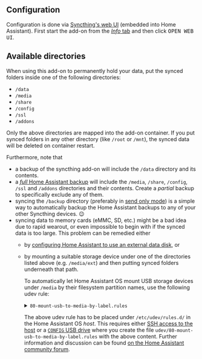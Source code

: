 ## Configuration

Configuration is done via [Syncthing's web UI](/hassio/ingress/243ffc37_syncthing) (embedded into Home Assistant). First start the add-on from the [*Info* tab](/hassio/addon/243ffc37_syncthing/info) and then click <kbd>OPEN WEB UI</kbd>.

## Available directories

When using this add-on to permanently hold your data, put the synced folders inside one of the following directories:

- `/data`
- `/media`
- `/share`
- `/config`
- `/ssl`
- `/addons`

Only the above directories are mapped into the add-on container. If you put synced folders in any other directory (like `/root` or `/mnt`), the synced data will be deleted on container restart.

Furthermore, note that

- a backup of the syncthing add-on will include the `/data` directory and its contents.
- a [*full* Home Assistant backup](https://www.home-assistant.io/common-tasks/os/#backups) will include the `/media`, `/share`, `/config`, `/ssl` and `/addons` directories and their contents. Create a *partial* backup to specifically exclude any of them.
- syncing the `/backup` directory (preferably in [send only mode](https://docs.syncthing.net/users/foldertypes.html#send-only-folder)) is a simple way to automatically backup the Home Assistant backups to any of your other Syncthing devices. 😉
- syncing data to memory cards (eMMC, SD, etc.) might be a bad idea due to rapid wearout, or even impossible to begin with if the synced data is too large. This problem can be remedied either
  - by [configuring Home Assistant to use an external data disk](https://www.home-assistant.io/common-tasks/os/#using-external-data-disk), or
  - by mounting a suitable storage device under one of the directories listed above (e.g. `/media/ext`) and then putting synced folders underneath that path.

    To automatically let Home Assistant OS mount USB storage devices under `/media` by their filesystem partition names, use the following udev rule:
    <!-- markdownlint-disable MD033 -->
    <details>
    <summary><code>80-mount-usb-to-media-by-label.rules</code></summary>
  
    ```sh
    #
    # udev rule
    #   Mount USB drive to the media directory using the partition name as mount point
    #
    # Description:
    #   Created for Home Assistant OS, this rule mounts any USB drives
    #   into the Hassio media directory (/mnt/data/supervisor/media).
    #   When a USB drive is connected to the board, the rule creates one directory
    #   per partition under the media directory. The newly created partition is named
    #   as the partition name. If the partition does not have a name, then the following
    #   name format is used: "usb-{block-name}" where the block name is sd[a-z][0-9].
    #
    # Note 1:
    #   The rule name is always prefixed with a number. In this case, the rule uses 80.
    #   This represents the order of the rule when multiple rules exists in udev.
    #   Low numbers run first, high numbers run last. However, low numbers do not have all
    #   the facilities than high numbers may have.
    #   For this rule to run properly, use numbers equal or greater than 80.
    #
    # Note 2:
    #   This rule will skip mounting the 'CONFIG' USB key.
    #   https://github.com/home-assistant/operating-system/blob/dev/Documentation/configuration.md
    #
    # Note 3:
    #   This rule will mount the OS partitions if the OS is sorted on a USB drive (i.e. USB booting).
    #   To prevent this issue from happening, update the rule to skip the booting USB drive.
    #   See the CAUTION message below.
    #
    # Source of inspiration:
    #   https://www.axllent.org/docs/auto-mounting-usb-storage/
    #
    # Useful links:
    #   https://wiki.archlinux.org/index.php/Udev
    #
    # udev commands:
    #   - Restart udev to reload new rules:
    #       udevadm control --reload-rules
    #   - List device attributes of sdb1:
    #       udevadm info --attribute-walk --name=/dev/sdb1
    #   - List environment variables of sdb1:
    #       udevadm info /dev/sdb1
    #   - Trigger add/remove event for sdb1:
    #       udevadm trigger --verbose --action=add --sysname-match=sdb1
    #       udevadm trigger --verbose --action=remove --sysname-match=sdb1
    #


    # Filter on block devices, exit otherwise
    # CAUTION: Change to 'sd[b-z][0-9]' if booting from a USB drive (e.g.: sda)
    KERNEL!="sd[a-z][0-9]", GOTO="abort_rule"

    # Skip none USB devices (e.g.: internal SATA drive)
    ENV{ID_PATH}!="*-usb-*", GOTO="abort_rule"

    # Import the partition info into the environment variables
    IMPORT{program}="/usr/sbin/blkid -o udev -p %N"

    # Exit if partition is not a filesystem
    ENV{ID_FS_USAGE}!="filesystem", GOTO="abort_rule"

    # Exit if this is the 'CONFIG' USB key
    ENV{ID_FS_LABEL}=="CONFIG", GOTO="abort_rule"

    # Get the partition name if present, otherwise create one
    ENV{ID_FS_LABEL}!="", ENV{dir_name}="%E{ID_FS_LABEL}"
    ENV{ID_FS_LABEL}=="", ENV{dir_name}="usb-%k"

    # Determine the mount point
    ENV{mount_point}="/mnt/data/supervisor/media/%E{dir_name}"

    # Mount the device on 'add' action (a.k.a. plug the USB drive)
    ACTION=="add", RUN{program}+="/usr/bin/mkdir -p %E{mount_point}", RUN{program}+="/usr/bin/systemd-mount --no-block --automount=no --collect $devnode %E{mount_point}"

    # Umount the device on 'remove' action (a.k.a unplug or eject the USB drive)
    ACTION=="remove", ENV{dir_name}!="", RUN{program}+="/usr/bin/systemd-umount %E{mount_point}", RUN{program}+="/usr/bin/rmdir %E{mount_point}"

    # Exit
    LABEL="abort_rule"
    ```

    [Source](https://gist.github.com/eklex/c5fac345de5be9d9bc420510617c86b5)

    </details>

    The above udev rule has to be placed under `/etc/udev/rules.d/` in the Home Assistant OS *host*. This requires either [SSH access to the host](https://developers.home-assistant.io/docs/operating-system/debugging/#ssh-access-to-the-host) or a [`CONFIG` USB drive](https://github.com/home-assistant/operating-system/blob/dev/Documentation/configuration.md#configuration) where you create the file `udev/80-mount-usb-to-media-by-label.rules` with the above content. Further information and discussion can be found [on the Home Assistant community forum](https://community.home-assistant.io/t/solved-mount-usb-drive-in-hassio-to-be-used-on-the-media-folder-with-udev-customization/258406).
